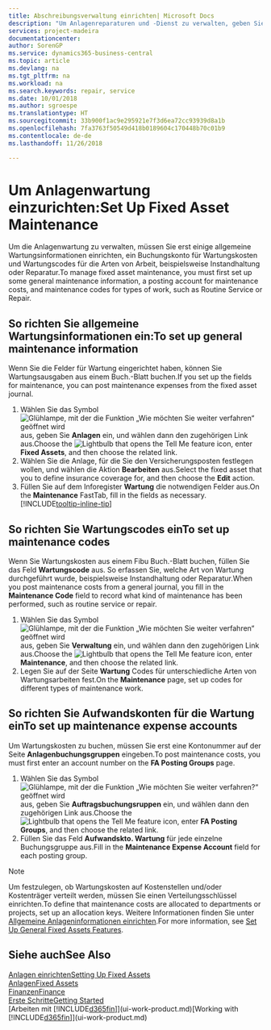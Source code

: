 ```yaml
---
title: Abschreibungsverwaltung einrichten| Microsoft Docs
description: "Um Anlagenreparaturen und -Dienst zu verwalten, geben Sie allgemeine Wartungsinformationen, Codes für die Art der Arbeit und eine Buchung für Kosten an."
services: project-madeira
documentationcenter: 
author: SorenGP
ms.service: dynamics365-business-central
ms.topic: article
ms.devlang: na
ms.tgt_pltfrm: na
ms.workload: na
ms.search.keywords: repair, service
ms.date: 10/01/2018
ms.author: sgroespe
ms.translationtype: HT
ms.sourcegitcommit: 33b900f1ac9e295921e7f3d6ea72cc93939d8a1b
ms.openlocfilehash: 7fa3763f50549d418b0189604c170448b70c01b9
ms.contentlocale: de-de
ms.lasthandoff: 11/26/2018

---
```

# <a name="set-up-fixed-asset-maintenance"></a><span data-ttu-id="39dd1-103">Um Anlagenwartung einzurichten:</span><span class="sxs-lookup"><span data-stu-id="39dd1-103">Set Up Fixed Asset Maintenance</span></span>
<span data-ttu-id="39dd1-104">Um die Anlagenwartung zu verwalten, müssen Sie erst einige allgemeine Wartungsinformationen einrichten, ein Buchungskonto für Wartungskosten und Wartungscodes für die Arten von Arbeit, beispielsweise Instandhaltung oder Reparatur.</span><span class="sxs-lookup"><span data-stu-id="39dd1-104">To manage fixed asset maintenance, you must first set up some general maintenance information, a posting account for maintenance costs, and maintenance codes for types of work, such as Routine Service or Repair.</span></span>

## <a name="to-set-up-general-maintenance-information"></a><span data-ttu-id="39dd1-105">So richten Sie allgemeine Wartungsinformationen ein:</span><span class="sxs-lookup"><span data-stu-id="39dd1-105">To set up general maintenance information</span></span>
<span data-ttu-id="39dd1-106">Wenn Sie die Felder für Wartung eingerichtet haben, können Sie Wartungsausgaben aus einem Buch.-Blatt buchen.</span><span class="sxs-lookup"><span data-stu-id="39dd1-106">If you set up the fields for maintenance, you can post maintenance expenses from the fixed asset journal.</span></span>

1. <span data-ttu-id="39dd1-107">Wählen Sie das Symbol ![Glühlampe, mit der die Funktion „Wie möchten Sie weiter verfahren“ geöffnet wird](media/ui-search/search_small.png "Wie möchten Sie weiter verfahren?") aus, geben Sie **Anlagen** ein, und wählen dann den zugehörigen Link aus.</span><span class="sxs-lookup"><span data-stu-id="39dd1-107">Choose the ![Lightbulb that opens the Tell Me feature](media/ui-search/search_small.png "Tell me what you want to do") icon, enter **Fixed Assets**, and then choose the related link.</span></span>
2. <span data-ttu-id="39dd1-108">Wählen Sie die Anlage, für die Sie den Versicherungsposten festlegen wollen, und wählen die Aktion **Bearbeiten** aus.</span><span class="sxs-lookup"><span data-stu-id="39dd1-108">Select the fixed asset that you to define insurance coverage for, and then choose the **Edit** action.</span></span>
3. <span data-ttu-id="39dd1-109">Füllen Sie auf dem Inforegister **Wartung** die notwendigen Felder aus.</span><span class="sxs-lookup"><span data-stu-id="39dd1-109">On the **Maintenance** FastTab, fill in the fields as necessary.</span></span> [!INCLUDE[tooltip-inline-tip](includes/tooltip-inline-tip_md.md)]

## <a name="to-set-up-maintenance-codes"></a><span data-ttu-id="39dd1-110">So richten Sie Wartungscodes ein</span><span class="sxs-lookup"><span data-stu-id="39dd1-110">To set up maintenance codes</span></span>
<span data-ttu-id="39dd1-111">Wenn Sie Wartungskosten aus einem Fibu Buch.-Blatt buchen, füllen Sie das Feld **Wartungscode** aus. So erfassen Sie, welche Art von Wartung durchgeführt wurde, beispielsweise Instandhaltung oder Reparatur.</span><span class="sxs-lookup"><span data-stu-id="39dd1-111">When you post maintenance costs from a general journal, you fill in the **Maintenance Code** field to record what kind of maintenance has been performed, such as routine service or repair.</span></span>

1. <span data-ttu-id="39dd1-112">Wählen Sie das Symbol ![Glühlampe, mit der die Funktion „Wie möchten Sie weiter verfahren“ geöffnet wird](media/ui-search/search_small.png "Wie möchten Sie weiter verfahren?") aus, geben Sie **Verwaltung** ein, und wählen dann den zugehörigen Link aus.</span><span class="sxs-lookup"><span data-stu-id="39dd1-112">Choose the ![Lightbulb that opens the Tell Me feature](media/ui-search/search_small.png "Tell me what you want to do") icon, enter **Maintenance**, and then choose the related link.</span></span>
2. <span data-ttu-id="39dd1-113">Legen Sie auf der Seite **Wartung** Codes für unterschiedliche Arten von Wartungsarbeiten fest.</span><span class="sxs-lookup"><span data-stu-id="39dd1-113">On the **Maintenance** page, set up codes for different types of maintenance work.</span></span>

## <a name="to-set-up-maintenance-expense-accounts"></a><span data-ttu-id="39dd1-114">So richten Sie Aufwandskonten für die Wartung ein</span><span class="sxs-lookup"><span data-stu-id="39dd1-114">To set up maintenance expense accounts</span></span>
<span data-ttu-id="39dd1-115">Um Wartungskosten zu buchen, müssen Sie erst eine Kontonummer auf der Seite **Anlagenbuchungsgruppen** eingeben.</span><span class="sxs-lookup"><span data-stu-id="39dd1-115">To post maintenance costs, you must first enter an account number on the **FA Posting Groups** page.</span></span>

1. <span data-ttu-id="39dd1-116">Wählen Sie das Symbol ![Glühlampe, mit der die Funktion „Wie möchten Sie weiter verfahren?“ geöffnet wird](media/ui-search/search_small.png "Wie möchten Sie weiter verfahren?") aus, geben Sie **Auftragsbuchungsruppen** ein, und wählen dann den zugehörigen Link aus.</span><span class="sxs-lookup"><span data-stu-id="39dd1-116">Choose the ![Lightbulb that opens the Tell Me feature](media/ui-search/search_small.png "Tell me what you want to do") icon, enter **FA Posting Groups**, and then choose the related link.</span></span>
2. <span data-ttu-id="39dd1-117">Füllen Sie das Feld **Aufwandskto. Wartung** für jede einzelne Buchungsgruppe aus.</span><span class="sxs-lookup"><span data-stu-id="39dd1-117">Fill in the **Maintenance Expense Account** field for each posting group.</span></span>

> [!NOTE]  
>   <span data-ttu-id="39dd1-118">Um festzulegen, ob Wartungskosten auf Kostenstellen und/oder Kostenträger verteilt werden, müssen Sie einen Verteilungsschlüssel einrichten.</span><span class="sxs-lookup"><span data-stu-id="39dd1-118">To define that maintenance costs are allocated to departments or projects, set up an allocation keys.</span></span> <span data-ttu-id="39dd1-119">Weitere Informationen finden Sie unter [Allgemeine Anlageninformationen einrichten](fa-how-setup-general.md).</span><span class="sxs-lookup"><span data-stu-id="39dd1-119">For more information, see [Set Up General Fixed Assets Features](fa-how-setup-general.md).</span></span>

## <a name="see-also"></a><span data-ttu-id="39dd1-120">Siehe auch</span><span class="sxs-lookup"><span data-stu-id="39dd1-120">See Also</span></span>
[<span data-ttu-id="39dd1-121">Anlagen einrichten</span><span class="sxs-lookup"><span data-stu-id="39dd1-121">Setting Up Fixed Assets</span></span>](fa-setup.md)  
[<span data-ttu-id="39dd1-122">Anlagen</span><span class="sxs-lookup"><span data-stu-id="39dd1-122">Fixed Assets</span></span>](fa-manage.md)  
[<span data-ttu-id="39dd1-123">Finanzen</span><span class="sxs-lookup"><span data-stu-id="39dd1-123">Finance</span></span>](finance.md)  
[<span data-ttu-id="39dd1-124">Erste Schritte</span><span class="sxs-lookup"><span data-stu-id="39dd1-124">Getting Started</span></span>](product-get-started.md)  
<span data-ttu-id="39dd1-125">[Arbeiten mit [!INCLUDE[d365fin](includes/d365fin_md.md)]](ui-work-product.md)</span><span class="sxs-lookup"><span data-stu-id="39dd1-125">[Working with [!INCLUDE[d365fin](includes/d365fin_md.md)]](ui-work-product.md)</span></span>

